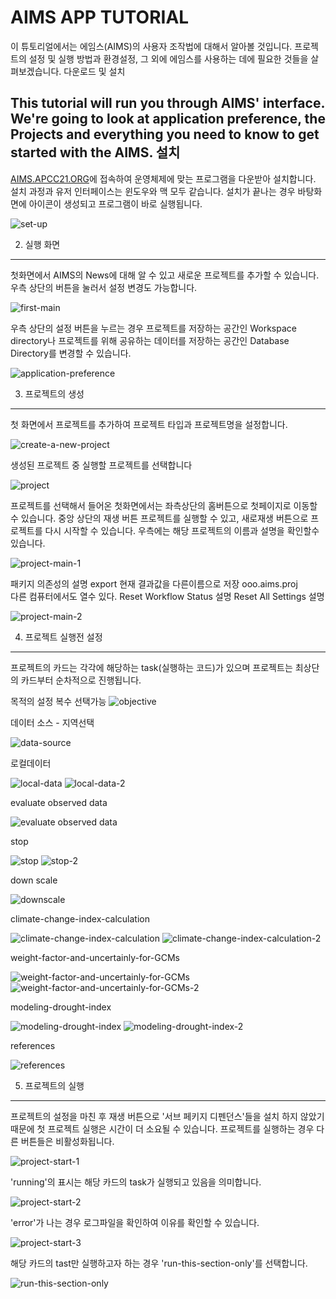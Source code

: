 AIMS APP TUTORIAL
=================
이 튜토리얼에서는 에임스(AIMS)의 사용자 조작법에 대해서 알아볼 것입니다. 프로젝트의 설정 및 실행 방법과 환경설정, 그 외에 에임스를 사용하는 데에 필요한 것들을 살펴보겠습니다.
다운로드 및 설치 

This tutorial will run you through AIMS' interface. We're going to look at application preference, the Projects and everything you need to know to get started with the AIMS.
설치
--------------------------
[AIMS.APCC21.ORG](http://aims.apcc21.org)에 접속하여 운영체제에 맞는 프로그램을 다운받아 설치합니다.
설치 과정과 유저 인터페이스는 윈도우와 맥 모두 같습니다.
설치가 끝나는 경우 바탕화면에 아이콘이 생성되고 프로그램이 바로 실행됩니다.

![set-up](./set-up.png) 

2. 실행 화면
----------------------
 첫화면에서 AIMS의 News에 대해 알 수 있고 새로운 프로젝트를 추가할 수 있습니다. 우측 상단의 버튼을 눌러서 설정 변경도 가능합니다. 


![first-main](./first-main.png)



우측 상단의 설정 버튼을 누르는 경우 프로젝트를 저장하는 공간인 Workspace directory나 프로젝트를 위해 공유하는 데이터를 저장하는 공간인 Database Directory를 변경할 수 있습니다.


![application-preference](./application-preference.png)


3. 프로젝트의 생성
---------------- 

첫 화면에서 프로젝트를 추가하여 프로젝트 타입과 프로젝트명을 설정합니다. 


![create-a-new-project](./create-a-new-project.png)


생성된 프로젝트 중 실행할 프로젝트를 선택합니다


![project](./project.png)


프로젝트를 선택해서 들어온 첫화면에서는 좌측상단의 홈버튼으로 첫페이지로 이동할 수 있습니다. 중앙 상단의 재생 버튼 프로젝트를 실행할 수 있고, 새로재생 버튼으로 프로젝트를 다시 시작할 수 있습니다. 우측에는 해당 프로젝트의 이름과 설명을 확인할수 있습니다.


![project-main-1](./project-main-1.png)


패키지 의존성의 설명
export 현재 결과값을 다른이름으로 저장 ooo.aims.proj  
다른 컴퓨터에서도 열수 있다.
Reset Workflow Status 설명
Reset All Settings 설명


![project-main-2](https://github.com/antonionote85/AIMS-APP/blob/master/project-main-2.png)


4. 프로젝트 실행전 설정
------------------
프로젝트의 카드는 각각에 해당하는 task(실행하는 코드)가 있으며 프로젝트는 최상단의 카드부터 순차적으로 진행됩니다.


목적의 설정 복수 선택가능
![objective](https://github.com/antonionote85/AIMS-APP/blob/master/objective.png)


데이터 소스 - 지역선택


![data-source](https://github.com/antonionote85/AIMS-APP/blob/master/data-source.png)


로컬데이터


![local-data](https://github.com/antonionote85/AIMS-APP/blob/master/local-data.png)
![local-data-2](https://github.com/antonionote85/AIMS-APP/blob/master/local-data-2.png)


evaluate observed data


![evaluate observed data](https://github.com/antonionote85/AIMS-APP/blob/master/evaluate%20observed%20data.png
)


stop


![stop](https://github.com/antonionote85/AIMS-APP/blob/master/stop.png)
![stop-2](https://github.com/antonionote85/AIMS-APP/blob/master/stop-2.png)


down scale


![downscale](./downscale.png)


climate-change-index-calculation


![climate-change-index-calculation](./climate-change-index-calculation.png)
![climate-change-index-calculation-2](./climate-change-index-calculation-2.png)


weight-factor-and-uncertainly-for-GCMs


![weight-factor-and-uncertainly-for-GCMs](./weight-factor-and-uncertainly-for-GCMs.png)
![weight-factor-and-uncertainly-for-GCMs-2](./weight-factor-and-uncertainly-for-GCMs-2.png)


modeling-drought-index


![modeling-drought-index](./modeling-drought-index.png)
![modeling-drought-index-2](./modeling-drought-index-2.png)


references


![references](./references.png)


5. 프로젝트의 실행
---------------------


프로젝트의 설정을 마친 후 재생 버튼으로 
'서브 페키지 디펜던스'들을 설치 하지 않았기 때문에 첫 프로젝트 실행은 시간이 더 소요될 수 있습니다.
프로젝트를 실행하는 경우 다른 버튼들은 비활성화됩니다.


![project-start-1](./project-start-1.png)


'running'의 표시는 해당 카드의 task가 실행되고 있음을 의미합니다.


![project-start-2](./project-start-2.png)


'error'가 나는 경우 로그파일을 확인하여 이유를 확인할 수 있습니다.


![project-start-3](./project-start-3.png)


해당 카드의 tast만 실행하고자 하는 경우 'run-this-section-only'를 선택합니다.


![run-this-section-only](./run-this-section-only.png)
